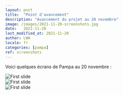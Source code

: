 ```yaml
---
layout: post
title:  "Point d'avancement"
description: "Avancement du projet au 20 novembre"
image: /images/2021-11-20-screenshots.jpg
date:   2021-11-20
last_modified_at: 2021-11-20
author: LWH
locale: fr
categories: [pampa]
ref: screenshots 
---
```

Voici quelques écrans de Pampa au 20 novembre :

<div id="Pampa" class="carousel slide" data-ride="carousel">
  <div class="carousel-inner">
    <div class="carousel-item active">
      <img class="d-block w-100" src="{{ '/images/2021-11-20-pampa_01.jpg' | relative_url }}" alt="First slide">
    </div>
    <div class="carousel-item">
       <img class="d-block w-100" src="{{ '/images/2021-11-20-pampa_02.jpg' | relative_url }}" alt="First slide">
    </div>
    <div class="carousel-item">
       <img class="d-block w-100" src="{{ '/images/2021-11-20-pampa_03.jpg' | relative_url }}" alt="First slide">
    </div>
  </div>
</div>

